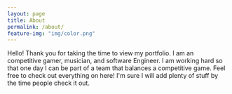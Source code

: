 ```yaml
---
layout: page
title: About
permalink: /about/
feature-img: "img/color.png"
---
```


Hello! Thank you for taking the time to view my portfolio. I am an competitive gamer, musician, and software Engineer. I am working hard so that one day I can be part of a team that balances a competitive game. Feel free to check out everything on here! I'm sure I will add plenty of stuff by the time people check it out.

